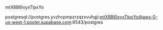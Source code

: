 mtX8B6IxyxTlpxYo

postgresql://postgres.yvzhcpmpzrzqzxvuhgji:mtX8B6IxyxTlpxYo@aws-0-us-west-1.pooler.supabase.com:6543/postgres